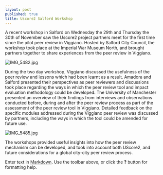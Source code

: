 ```yaml
---
layout: post
published: true
title: Uscore2 Salford Workshop
---
```

A recent workshop in Salford on Wednesday the 29th and Thursday the 30th of November saw the Uscore2 project partners meet for the first time since the pilot peer review in Viggiano. Hosted by Salford City Council, the workshop took place at the Imperial War Museum North, and brought partners together to share experiences from the peer review in Viggiano.

![IMG_5482.jpg]({{site.baseurl}}/media/IMG_5482.jpg)

During the two day workshop, Viggiano discussed the usefulness of the peer review and lessons which had been learnt as a result. Amadora and Salford presented their perspectives as peer reviewers and discussions took place regarding the ways in which the peer review tool and impact evaluation methodology could be developed. The University of Manchester presented an overview of their findings from interviews and observations conducted before, during and after the peer review process as part of the assessment of the peer review tool in Viggiano. Detailed feedback on the specific modules addressed during the Viggiano peer review was discussed by partners, including the ways in which the tool could be amended for future use. 

![IMG_5485.jpg]({{site.baseurl}}/media/IMG_5485.jpg)

The workshops provided useful insights into how the peer review mechanism can be developed, and took into account both UScore2, and future considerations for a global city-city peer review process. 




Enter text in [Markdown](http://daringfireball.net/projects/markdown/). Use the toolbar above, or click the **?** button for formatting help.
